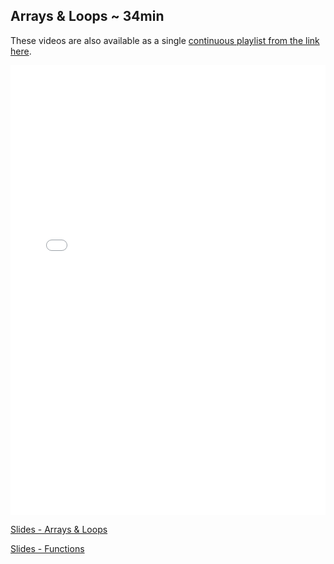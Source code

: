 

## Arrays & Loops ~ 34min

These videos are also available as a single [continuous playlist from the link here](https://www.youtube.com/watch?v=soNGZxF9RLM&list=PLj148bJp5wiwVeSktZOBlfX1nVxGVlZmn).

<iframe width="100%" height="720" src="//www.youtube.com/embed/soNGZxF9RLM?list=PLj148bJp5wiwVeSktZOBlfX1nVxGVlZmn&amp;controls=1&amp;showinfo=1" frameborder="0" allowfullscreen></iframe>

[Slides - Arrays & Loops](https://docs.google.com/presentation/d/1_vbs1-cpbzCg5MQm0LwABhhlBZAhtcBkOn4qr_6ipjc/edit?usp=sharing)

[Slides - Functions](https://docs.google.com/presentation/d/1yoZyfQbvEfw53Pp03Bd_ziY8-Ai0jqCeQ0NKy4EAce8/edit?usp=sharing)